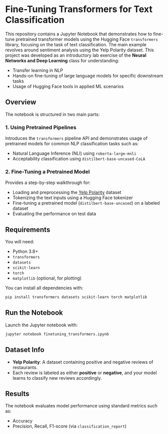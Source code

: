 # Fine-Tuning Transformers for Text Classification

This repository contains a Jupyter Notebook that demonstrates how to fine-tune pretrained transformer models using the Hugging Face `transformers` library, focusing on the task of text classification. The main example revolves around sentiment analysis using the Yelp Polarity dataset.
This project was developed as an introductory lab exercise of the **Neural Networks and Deep Learning** class for understanding:
- Transfer learning in NLP
- Hands-on fine-tuning of large language models for specific downstream tasks
- Usage of Hugging Face tools in applied ML scenarios

## Overview

The notebook is structured in two main parts:

### 1. **Using Pretrained Pipelines**
Introduces the `transformers` pipeline API and demonstrates usage of pretrained models for common NLP classification tasks such as:
- Natural Language Inference (NLI) using `roberta-large-mnli`
- Acceptability classification using `distilbert-base-uncased-CoLA`

### 2. **Fine-Tuning a Pretrained Model**
Provides a step-by-step walkthrough for:
- Loading and preprocessing the [Yelp Polarity](https://huggingface.co/datasets/yelp_polarity) dataset
- Tokenizing the text inputs using a Hugging Face tokenizer
- Fine-tuning a pretrained model (`distilbert-base-uncased`) on a labeled dataset
- Evaluating the performance on test data

## Requirements

You will need:
- Python 3.8+
- `transformers`
- `datasets`
- `scikit-learn`
- `torch`
- `matplotlib` (optional, for plotting)

You can install all dependencies with:

```bash
pip install transformers datasets scikit-learn torch matplotlib
```

## Run the Notebook

Launch the Jupyter notebook with:

```bash
jupyter notebook finetuning_transformers.ipynb
```

## Dataset Info

- **Yelp Polarity**: A dataset containing positive and negative reviews of restaurants.
- Each review is labeled as either **positive** or **negative**, and your model learns to classify new reviews accordingly.

## Results

The notebook evaluates model performance using standard metrics such as:
- Accuracy
- Precision, Recall, F1-score (via `classification_report`)


